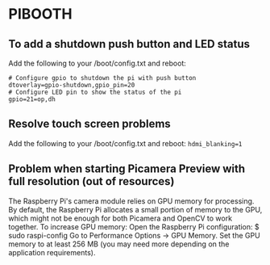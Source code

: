# PIBOOTH 

## To add a shutdown push button and LED status

Add the following to your /boot/config.txt and reboot:

```
# Configure gpio to shutdown the pi with push button
dtoverlay=gpio-shutdown,gpio_pin=20
# Configure LED pin to show the status of the pi
gpio=21=op,dh
```

## Resolve touch screen problems

Add the following to your /boot/config.txt and reboot: `hdmi_blanking=1`

## Problem when starting Picamera Preview with full resolution (out of resources)

The Raspberry Pi's camera module relies on GPU memory for processing. By default, the Raspberry Pi allocates a small portion of memory to the GPU, which might not be enough for both Picamera and OpenCV to work together.
To increase GPU memory:
Open the Raspberry Pi configuration:
$ sudo raspi-config
Go to Performance Options -> GPU Memory.
Set the GPU memory to at least 256 MB (you may need more depending on the application requirements).
